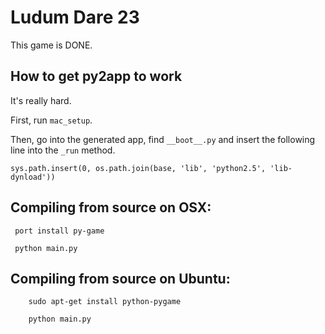 # Ludum Dare 23

This game is DONE.

## How to get py2app to work 

It's really hard.

First, run `mac_setup`.

Then, go into the generated app, find `__boot__.py` and insert the following line into the `_run` method.

    sys.path.insert(0, os.path.join(base, 'lib', 'python2.5', 'lib-dynload'))

## Compiling from source on OSX:

     port install py-game

     python main.py

## Compiling from source on Ubuntu:

		sudo apt-get install python-pygame

		python main.py

